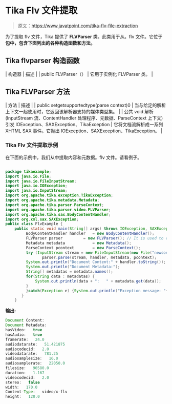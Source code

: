 # Tika Flv 文件提取

> 原文：<https://www.javatpoint.com/tika-flv-file-extraction>

为了提取 flv 文件，Tika 提供了 **FLVParser** 类。此类用于从。flv 文件。它位于**包中，包含下面列出的各种构造函数和方法。**

## Tika flvparser 构造函数

| 构造器 | 描述 |
| public FLVParser（） | 它用于实例化 FLVParser 类。 |

## Tika FLVParser 方法

| 方法 | 描述 |
| public set<mediatype>getsupportedtype(parse context)0</mediatype> | 当与给定的解析上下文一起使用时，它返回该解析器支持的媒体类型集。 |
| 公共 void 解析(InputStream 流、ContentHandler 处理程序、元数据、ParseContext 上下文)引发 IOException、SAXException、TikaException | 它将文档流解析成一系列 XHTML SAX 事件。它抛出 IOException、SAXException、TikaException。 |

### Tika Flv 文件提取示例

在下面的示例中，我们从中提取内容和元数据。flv 文件。请看例子。

```java

package tikaexample;
import java.io.File;
import java.io.FileInputStream;
import java.io.IOException;
import java.io.InputStream;
import org.apache.tika.exception.TikaException;
import org.apache.tika.metadata.Metadata;
import org.apache.tika.parser.ParseContext;
import org.apache.tika.parser.video.FLVParser;
import org.apache.tika.sax.BodyContentHandler;
import org.xml.sax.SAXException;
public class FlvExample {
	public static void main(String[] args) throws IOException, SAXException, TikaException {
		 BodyContentHandler handler   = new BodyContentHandler();
		 FLVParser parser         = new FLVParser(); // It is used to extract .flv file.
		 Metadata metadata            = new Metadata();
		 ParseContext pcontext        = new ParseContext();
		 try (InputStream stream = new FileInputStream(new File("newsong.flv"))) {
		        parser.parse(stream, handler, metadata, pcontext);
	     System.out.println("Document Content:" + handler.toString());
	     System.out.println("Document Metadata:");
	     String[] metadatas = metadata.names(); 
	     for(String data : metadatas) {
	         System.out.println(data + ":   " + metadata.get(data));  
	     }
		 }catch(Exception e) {System.out.println("Exception message: "+ e.getMessage());}
	   }
	}

```

**输出:**

```java
Document Content:
Document Metadata:
hasVideo:   true
hasAudio:   true
framerate:   24.0
audiodatarate:   51.421875
audiocodecid:   2.0
videodatarate:   781.25
audiosamplesize:   16.0
audiosamplerate:   22050.0
filesize:   90580.0
duration:   1.167
videocodecid:   2.0
stereo:   false
width:   170.0
Content-Type:   video/x-flv
height:   120.0

```